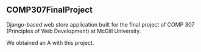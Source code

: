 ## COMP307FinalProject

Django-based web store application built for the final project of COMP 307 (Principles of Web Development) at McGill University.

We obtained an A with this project.

